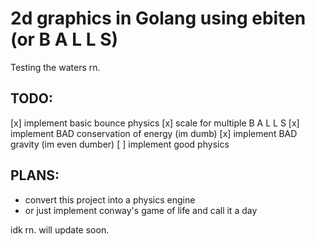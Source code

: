 # 2d graphics in Golang using ebiten (or B A L L S)

Testing the waters rn.

## TODO:
[x] implement basic bounce physics
[x] scale for multiple B A L L S
[x] implement BAD conservation of energy (im dumb)
[x] implement BAD gravity (im even dumber)
[ ] implement good physics

## PLANS:
- convert this project into a physics engine
- or just implement conway's game of life and call it a day

idk rn. will update soon.

